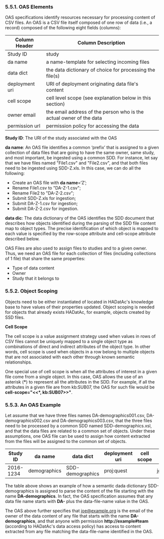 ### 5.5.1. OAS Elements

OAS specifications identify resources necessary for processing content of CSV files. An OAS is a CSV file itself composed of one row of data (i.e., a record) composed of the following eight fields (columns):

Column Header   | Column Description
--------------- | ------------------
Study ID        | study 
da name         | a name-template for selecting incoming files 
data dict       | the data dictionary of choice for processing the file(s)
deployment uri  | URI of deployment originating data file's content 
cell scope      | cell level scope (see explanation below in this section)
owner email     | the email address of the person who is the actual owner of the data 
permission url  | permission policy for accessing the data

__Study ID__: The URI of the study associated with the OAS

__da name__: An OAS file identifies a common ‘prefix’ that is assigned to a given collection of data files that are going to have the same owner, same study, and most important, be ingested using a common SDD. For instance, let say that we have files named "File1.csv" and "File2.csv", and that both files need to be ingested using SDD-Z.xls. In this case, we can do all the following: 
* Create an OAS file with __da name__=‘Z’;
* Rename File1.csv to "DA-Z-1.csv";
* Rename File2 to  "DA-Z-2.csv";
* Submit SDD-Z.xls for ingestion;
* Submit DA-Z-1.csv for ingestion;
* Submit DA-Z-2.csv for ingestion.

__data dic__: The data dictionary of the OAS identifies the SDD document that describes how objects identified during the parsing of the SDD file content map to object types. The precise identification of which object is mapped to each value is specified by the row-scope attribute and cell-scope attribute described below. 

OAS Files are also used to assign files to studies and to a given owner. Thus, we need an OAS file for each collection of files (including collections of 1 file) that share the same properties:
* Type of data content
* Owner
* Study that it belongs to


### 5.5.2. Object Scoping

Objects need to be either instantiated of located in HADatAc's knowledge base to have values of their properties updated. 
Object scoping is needed for objects that already exists HADatAc, for example, objects created by SSD files. 

**Cell Scope**

The cell scope is a value assignment strategy used when values in rows of CSV files cannot be uniquely mapped to a single object type as combinations of direct and indirect attributes of the object type. In other words, cell scope is used when objects in a row belong to multiple objects that are not associated with each other through known semantic relationships. 

One special use of cell scope is when all the attributes of interest in a given file come from a single object. In this case, OAS allows the use of an asterisk (__*__) to represent all the attributes in the SDD. For example, if all the attributes in a given file are from kb:SUB07, the OAS for such file would be __cell-scope="<<*, kb:SUB07>>"__.

### 5.5.3. An OAS Example

Let assume that we have three files names DA-demographics001.csv, DA-demographics002.csv and DA-demographics003.csv, that the three files need to be processed by a common SDD named SDD-demographics.xsl, and that the data files are related to a common set of objects. Under these assumptions, one OAS file can be used to assign how content extracted from the files will be assigned to the common set of objects. 

Study ID  | da name      | data dict        | deployment uri | cell scope | owner email     | permission uri
--------- | ------------ | ---------------- | -------------- | ---------- | --------------- | --------------
2016-1234 | demographics | SDD-demographics | proj:quest     |            | joe@example.org | http://example\#team

The table above shows an example of how a semantic dada dictionary SDD-demographics is assigned to parse the content of the file starting with the name __DA-demographics__. In fact, the OAS specification assumes that any data file name starts with __DA-__ plus the data-file-name value in the OAS.  

The OAS above further specifies that joe@example.org is the email of the owner of the data content of any file that starts with the name __DA-demographics__, and that anyone with permission __http://example#team__ (according to HADatAc's data access policy) has access to content extracted from any file matching the data-file-name identified in the OAS.
